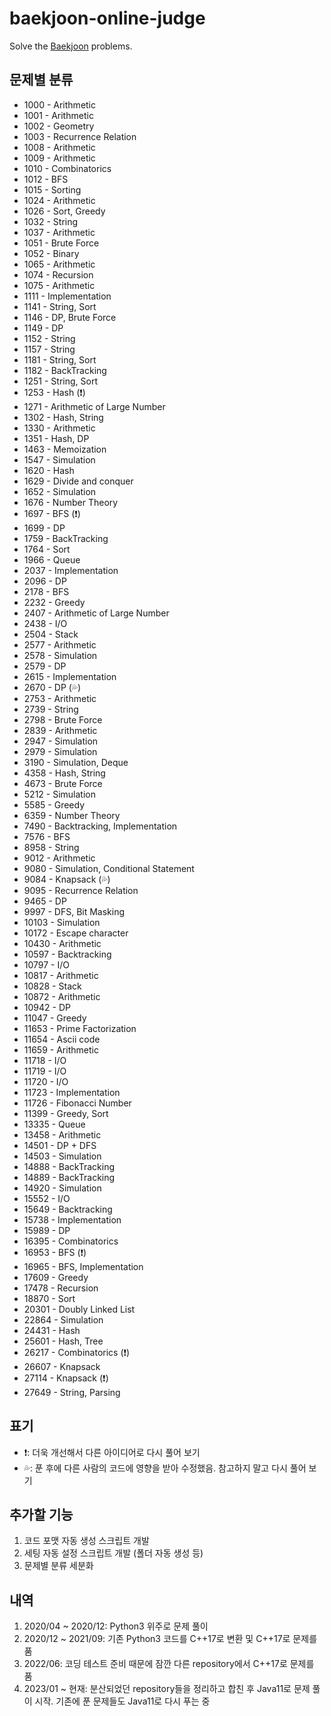 # baekjoon-online-judge

Solve the [Baekjoon](https://www.acmicpc.net/) problems.

## 문제별 분류

- 1000 - Arithmetic
- 1001 - Arithmetic
- 1002 - Geometry
- 1003 - Recurrence Relation
- 1008 - Arithmetic
- 1009 - Arithmetic
- 1010 - Combinatorics
- 1012 - BFS
- 1015 - Sorting
- 1024 - Arithmetic
- 1026 - Sort, Greedy
- 1032 - String
- 1037 - Arithmetic
- 1051 - Brute Force
- 1052 - Binary
- 1065 - Arithmetic
- 1074 - Recursion
- 1075 - Arithmetic
- 1111 - Implementation
- 1141 - String, Sort
- 1146 - DP, Brute Force
- 1149 - DP
- 1152 - String
- 1157 - String
- 1181 - String, Sort
- 1182 - BackTracking
- 1251 - String, Sort
- 1253 - Hash (❗)
- 1271 - Arithmetic of Large Number
- 1302 - Hash, String
- 1330 - Arithmetic
- 1351 - Hash, DP
- 1463 - Memoization
- 1547 - Simulation
- 1620 - Hash
- 1629 - Divide and conquer
- 1652 - Simulation
- 1676 - Number Theory
- 1697 - BFS (❗)
- 1699 - DP
- 1759 - BackTracking
- 1764 - Sort
- 1966 - Queue
- 2037 - Implementation
- 2096 - DP
- 2178 - BFS
- 2232 - Greedy
- 2407 - Arithmetic of Large Number
- 2438 - I/O
- 2504 - Stack
- 2577 - Arithmetic
- 2578 - Simulation
- 2579 - DP
- 2615 - Implementation
- 2670 - DP (💦)
- 2753 - Arithmetic
- 2739 - String
- 2798 - Brute Force
- 2839 - Arithmetic
- 2947 - Simulation
- 2979 - Simulation
- 3190 - Simulation, Deque
- 4358 - Hash, String
- 4673 - Brute Force
- 5212 - Simulation
- 5585 - Greedy
- 6359 - Number Theory
- 7490 - Backtracking, Implementation
- 7576 - BFS
- 8958 - String
- 9012 - Arithmetic
- 9080 - Simulation, Conditional Statement
- 9084 - Knapsack (💦)
- 9095 - Recurrence Relation
- 9465 - DP
- 9997 - DFS, Bit Masking
- 10103 - Simulation
- 10172 - Escape character
- 10430 - Arithmetic
- 10597 - Backtracking
- 10797 - I/O
- 10817 - Arithmetic
- 10828 - Stack
- 10872 - Arithmetic
- 10942 - DP
- 11047 - Greedy
- 11653 - Prime Factorization
- 11654 - Ascii code
- 11659 - Arithmetic
- 11718 - I/O
- 11719 - I/O
- 11720 - I/O
- 11723 - Implementation
- 11726 - Fibonacci Number
- 11399 - Greedy, Sort
- 13335 - Queue
- 13458 - Arithmetic
- 14501 - DP + DFS
- 14503 - Simulation
- 14888 - BackTracking
- 14889 - BackTracking
- 14920 - Simulation
- 15552 - I/O
- 15649 - Backtracking
- 15738 - Implementation
- 15989 - DP
- 16395 - Combinatorics
- 16953 - BFS (❗)
- 16965 - BFS, Implementation
- 17609 - Greedy
- 17478 - Recursion
- 18870 - Sort
- 20301 - Doubly Linked List
- 22864 - Simulation
- 24431 - Hash
- 25601 - Hash, Tree
- 26217 - Combinatorics (❗)
- 26607 - Knapsack
- 27114 - Knapsack (❗)
- 27649 - String, Parsing

## 표기

- ❗: 더욱 개선해서 다른 아이디어로 다시 풀어 보기
- 💦: 푼 후에 다른 사람의 코드에 영향을 받아 수정했음. 참고하지 말고 다시 풀어 보기

## 추가할 기능

1. 코드 포맷 자동 생성 스크립트 개발
2. 세팅 자동 설정 스크립트 개발 (폴더 자동 생성 등)
3. 문제별 분류 세분화

## 내역

1. 2020/04 ~ 2020/12: Python3 위주로 문제 풀이
2. 2020/12 ~ 2021/09: 기존 Python3 코드를 C++17로 변환 및 C++17로 문제를 품
3. 2022/06: 코딩 테스트 준비 때문에 잠깐 다른 repository에서 C++17로 문제를 품
4. 2023/01 ~ 현재: 분산되었던 repository들을 정리하고 합친 후 Java11로 문제 풀이 시작. 기존에 푼 문제들도 Java11로 다시 푸는 중
